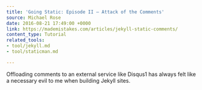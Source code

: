 ```yaml
---
title: 'Going Static: Episode II — Attack of the Comments'
source: Michael Rose
date: 2016-08-21 17:49:00 +0000
link: https://mademistakes.com/articles/jekyll-static-comments/
content_type: Tutorial
related_tools:
- tool/jekyll.md
- tool/staticman.md

---
```

Offloading comments to an external service like Disqus1 has always felt like a necessary evil to me when building Jekyll sites.
